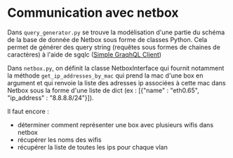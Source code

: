 # Communication avec netbox

Dans `query_generator.py` se trouve la modélisation d'une partie du schéma de la base de donnée de Netbox sous forme de classes Python. Cela permet de générer des query string (requêtes sous formes de chaines de caractères) à l'aide de sgqlc ([Simple GraqhQL Client](https://sgqlc.readthedocs.io/en/latest/))

Dans `netbox.py`, on définit la classe NetboxInterface qui fournit notamment la méthode `get_ip_addresses_by_mac` qui prend la mac d'une box en argument et qui renvoie la liste des adresses ip associées à cette mac dans Netbox sous la forme d'une liste de dict (ex : [{"name" : "eth0.65", "ip_address" : "8.8.8.8/24"}]).

Il faut encore :

- déterminer comment représenter une box avec plusieurs wifis dans netbox
- récupérer les noms des wifis
- récupérer la liste de toutes les ips pour chaque vlan
